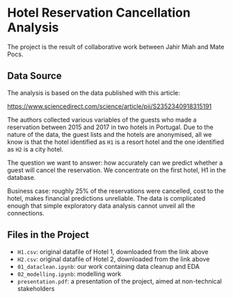# Hotel Reservation Cancellation Analysis

The project is the result of collaborative work between Jahir Miah and Mate Pocs. 

## Data Source
The analysis is based on the data published with this article:

https://www.sciencedirect.com/science/article/pii/S2352340918315191

The authors collected various variables of the guests who made a reservation between 2015 and 2017 in two hotels in Portugal. Due to the nature of the data, the guest lists and the hotels are anonymised, all we know is that the hotel identified as `H1` is a resort hotel and the one identified as `H2` is a city hotel. 

The question we want to answer: how accurately can we predict whether a guest will cancel the reservation. We concentrate on the first hotel, H1 in the database. 
<br>

Business case: roughly 25% of the reservations were cancelled, cost to the hotel, makes financial predictions unreliable. The data is complicated enough that simple exploratory data analysis cannot unveil all the connections. 
<br>

## Files in the Project
- `H1.csv`: original datafile of Hotel 1, downloaded from the link above
- `H2.csv`: original datafile of Hotel 2, downloaded from the link above
- `01_dataclean.ipynb`: our work containing data cleanup and EDA
- `02_modelling.ipynb`: modelling work
- `presentation.pdf`: a presentation of the project, aimed at non-technical stakeholders
